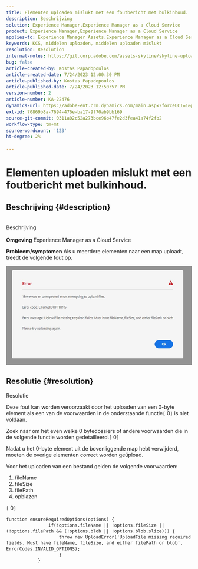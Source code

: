 ```yaml
---
title: Elementen uploaden mislukt met een foutbericht met bulkinhoud.
description: Beschrijving
solution: Experience Manager,Experience Manager as a Cloud Service
product: Experience Manager,Experience Manager as a Cloud Service
applies-to: Experience Manager Assets,Experience Manager as a Cloud Service
keywords: KCS, middelen uploaden, middelen uploaden mislukt
resolution: Resolution
internal-notes: https://git.corp.adobe.com/assets-skyline/skyline-upload/blob/6d124d4083060e139b2e2d6ac99b33087bc85a53/src/upload-file.js#L32
bug: false
article-created-by: Kostas Papadopoulos
article-created-date: 7/24/2023 12:00:30 PM
article-published-by: Kostas Papadopoulos
article-published-date: 7/24/2023 12:50:57 PM
version-number: 2
article-number: KA-22476
dynamics-url: https://adobe-ent.crm.dynamics.com/main.aspx?forceUCI=1&pagetype=entityrecord&etn=knowledgearticle&id=42946eae-192a-ee11-bdf4-6045bd006b4b
exl-id: 70869b8a-7694-476e-ba17-9f70ab9bb169
source-git-commit: 0311a02c52a273bce96b47fe2d3fea41a74f2fb2
workflow-type: tm+mt
source-wordcount: '123'
ht-degree: 2%

---
```


# Elementen uploaden mislukt met een foutbericht met bulkinhoud.

## Beschrijving {#description}

<br>Beschrijving<br><br>
<b>Omgeving</b>
Experience Manager as a Cloud Service

<b>Probleem/symptomen</b>
Als u meerdere elementen naar een map uploadt, treedt de volgende fout op.

![](assets/___44946eae-192a-ee11-bdf4-6045bd006b4b___.jpeg)


## Resolutie {#resolution}

Resolutie<br>


Deze fout kan worden veroorzaakt door het uploaden van een 0-byte element als een van de voorwaarden in de onderstaande functie`[` 0`]`  is niet voldaan.

Zoek naar om het even welke 0 bytedossiers of andere voorwaarden die in de volgende functie worden gedetailleerd.`[` 0`]`

Nadat u het 0-byte element uit de bovenliggende map hebt verwijderd, moeten de overige elementen correct worden geüpload.

Voor het uploaden van een bestand gelden de volgende voorwaarden:

1. fileName
2. fileSize
3. filePath
4. opblazen


`[` 0`]`


```none
function ensureRequiredOptions(options) {
                if(!options.fileName || !options.fileSize || (!options.filePath && (!options.blob || !options.blob.slice))) {
                    throw new UploadError('UploadFile missing required fields. Must have fileName, fileSize, and either filePath or blob', ErrorCodes.INVALID_OPTIONS);
                    }
            }
```
